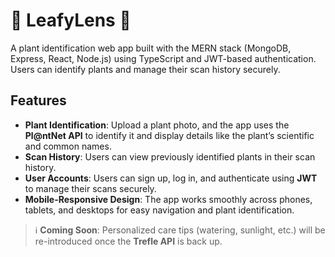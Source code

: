 # 🌿 **LeafyLens** 🌿

A plant identification web app built with the MERN stack (MongoDB, Express, React, Node.js) using TypeScript and JWT-based authentication. Users can identify plants and manage their scan history securely.

## Features

- **Plant Identification**: Upload a plant photo, and the app uses the **Pl@ntNet API** to identify it and display details like the plant’s scientific and common names.
- **Scan History**: Users can view previously identified plants in their scan history.
- **User Accounts**: Users can sign up, log in, and authenticate using **JWT** to manage their scans securely.
- **Mobile-Responsive Design**: The app works smoothly across phones, tablets, and desktops for easy navigation and plant identification.
  <br>

> ℹ️ **Coming Soon**: Personalized care tips (watering, sunlight, etc.) will be re-introduced once the **Trefle API** is back up.
